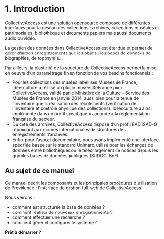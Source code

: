 # 1. Introduction

CollectiveAccess est une solution opensource composée de différentes interfaces pour la gestion des collections : archives, collections muséales et patrimoniales, bibliothèque et documents papiers mais aussi documents audio ou vidéo. 

La gestion des données dans CollectiveAccess est étendue et permet de gérer d’autres enregistrements que les objets : les bases de données de biographies, de toponymie…

Par ailleurs, la plasticité de la structure de CollectiveAccess permet la mise en oeuvre d’un paramétrage fin en fonction de vos besoins fonctionnels :

* Pour les collections des musées labellisés Musées de France, idéesculture a réalisé un plugin museesDeFrance pour CollectiveAccess, validé par le Ministère de la Culture - Service des Musées de France en janvier 2014, aussi bien pour la tenue de l’inventaire que la réalisation des récolements (vérification de l’inventaire et contrôle physique des collections). idéesculture a ainsi implémenté dans un profil spécifique « Joconde » la réglementation française du secteur.
* Du côté des archives, CollectiveAccess dispose d’un profil EAD/ISAD-G répondant aux normes internationales de structures des enregistrements d’archives.
* Enfin, pour l’aspect documentaire, nous avons implémenté une interface spécifiée basée sur le standard Unimarc, utilisé pour les échanges de données entre bibliothèques ou le téléchargement de notices depuis les grandes bases de données publiques (SUDOC, BnF).

## Au sujet de ce manuel
Ce manuel décrit les composants et les principales procédures d'utilisation de Providence : l'interface de gestion full-web de CollectiveAccess. 

Nous verrons :

- comment est structurée la base de données ?
- comment réaliser de nouveaux enregistrements ?
- comment effectuer une recherche ?
- comment gérer et configurer le système ?

**Prêt à démarrer ?**
